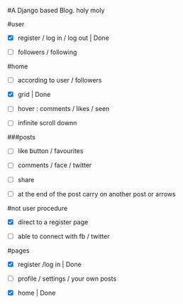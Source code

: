 #A Django based Blog. 
holy moly

#user 

- [X]  register / log in / log out | Done
  
- [ ]  followers / following 
  
#home

- [ ]  according to user / followers  
 
- [X]  grid | Done
  
- [ ]  hover : comments / likes / seen
  
- [ ]  infinite scroll downn
  
###posts 

- [ ]  like button / favourites
  
- [ ]  comments / face / twitter
  
- [ ]  share
  
- [ ]  at the end of the post carry on another post or arrows 

#not user procedure

- [X]  direct to a register page 
  
- [ ]  able to connect with fb / twitter 
  
#pages
- [X]  register /log in | Done

- [ ]  profile / settings / your own posts 

- [X]  home | Done


